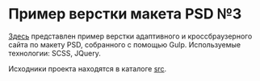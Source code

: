# Пример верстки макета PSD №3

[Здесь](https://olgaglot.github.io/site_PSD_3/) представлен пример верстки адаптивного и кроссбраузерного сайта по макету PSD, собранного с помощью Gulp. Используемые технологии: SCSS, JQuery.

Исходники проекта находятся в каталоге [src](/src).
